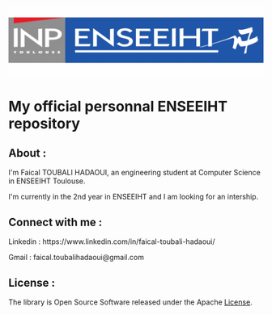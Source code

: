 
![image info](enseeiht-logo.jpg)

# My official personnal ENSEEIHT repository		

## About :

<p>I'm Faical TOUBALI HADAOUI, an engineering student at Computer Science in ENSEEIHT Toulouse.</p>
<p>I'm currently in the 2nd year in ENSEEIHT and I am looking for an intership. </p>

  


## Connect with me : 

<p>Linkedin :   https://www.linkedin.com/in/faical-toubali-hadaoui/<p>
<p>Gmail    :   faical.toubalihadaoui@gmail.com <p>

## License :

The library is Open Source Software released under the Apache [License](LICENSE.txt). 
